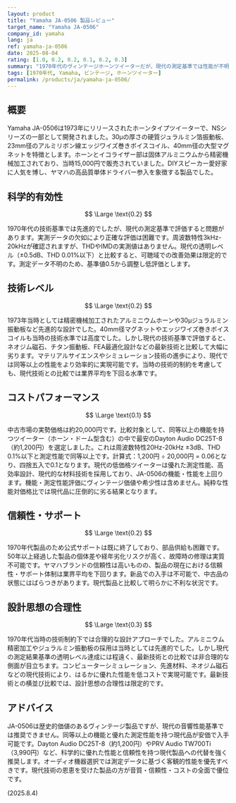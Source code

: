 ```yaml
---
layout: product
title: "Yamaha JA-0506 製品レビュー"
target_name: "Yamaha JA-0506"
company_id: yamaha
lang: ja
ref: yamaha-ja-0506
date: 2025-08-04
rating: [1.0, 0.2, 0.2, 0.1, 0.2, 0.3]
summary: "1970年代のヴィンテージホーンツイーターだが、現代の測定基準では性能が不明瞭で低評価。現代の低価格ツイーターに機能・性能で劣る。"
tags: [1970年代, Yamaha, ビンテージ, ホーンツイーター]
permalink: /products/ja/yamaha-ja-0506/
---
```

## 概要

Yamaha JA-0506は1973年にリリースされたホーンタイプツイーターで、NSシリーズの一部として開発されました。30μの厚さの硬質ジュラルミン箔振動板、23mm径のアルミリボン線エッジワイズ巻きボイスコイル、40mm径の大型マグネットを特徴とします。ホーンとイコライザー部は固体アルミニウムから精密機械加工されており、当時15,000円で販売されていました。DIYスピーカー愛好家に人気を博し、ヤマハの高品質単体ドライバー参入を象徴する製品でした。

## 科学的有効性

$$ \Large \text{0.2} $$

1970年代の技術基準では先進的でしたが、現代の測定基準で評価すると問題があります。実測データの欠如により正確な評価は困難です。周波数特性3kHz-20kHzが確認されますが、THDやIMDの実測値はありません。現代の透明レベル（±0.5dB、THD 0.01%以下）と比較すると、可聴域での改善効果は限定的です。測定データ不明のため、基準値0.5から調整し低評価とします。

## 技術レベル

$$ \Large \text{0.2} $$

1973年当時としては精密機械加工されたアルミニウムホーンや30μジュラルミン振動板など先進的な設計でした。40mm径マグネットやエッジワイズ巻きボイスコイルも当時の技術水準では高度でした。しかし現代の技術基準で評価すると、ネオジム磁石、チタン振動板、FEA最適化設計などの最新技術と比較して大幅に劣ります。マテリアルサイエンスやシミュレーション技術の進歩により、現代では同等以上の性能をより効率的に実現可能です。当時の技術的制約を考慮しても、現代技術との比較では業界平均を下回る水準です。

## コストパフォーマンス

$$ \Large \text{0.1} $$

中古市場の実勢価格は約20,000円です。比較対象として、同等以上の機能を持つツイーター（ホーン・ドーム型含む）の中で最安のDayton Audio DC25T-8（約1,200円）を選定しました。これは周波数特性20Hz-20kHz ±3dB、THD 0.1%以下と測定性能で同等以上です。計算式：1,200円 ÷ 20,000円 = 0.06となり、四捨五入で0.1となります。現代の低価格ツイーターは優れた測定性能、高効率設計、現代的な材料技術を採用しており、JA-0506の機能・性能を上回ります。機能・測定性能評価にヴィンテージ価値や希少性は含めません。純粋な性能対価格比では現代品に圧倒的に劣る結果となります。

## 信頼性・サポート

$$ \Large \text{0.2} $$

1970年代製品のため公式サポートは既に終了しており、部品供給も困難です。50年以上経過した製品の個体差や経年劣化リスクが高く、故障時の修理は実質不可能です。ヤマハブランドの信頼性は高いものの、製品の現在における信頼性・サポート体制は業界平均を下回ります。新品での入手は不可能で、中古品の状態にはばらつきがあります。現代製品と比較して明らかに不利な状況です。

## 設計思想の合理性

$$ \Large \text{0.3} $$

1970年代当時の技術制約下では合理的な設計アプローチでした。アルミニウム精密加工やジュラルミン振動板の採用は当時としては先進的でした。しかし現代の測定結果基準の透明レベル達成には程遠く、最新技術との比較では非合理的な側面が目立ちます。コンピューターシミュレーション、先進材料、ネオジム磁石などの現代技術により、はるかに優れた性能を低コストで実現可能です。最新技術との横並び比較では、設計思想の合理性は限定的です。

## アドバイス

JA-0506は歴史的価値のあるヴィンテージ製品ですが、現代の音響性能基準では推奨できません。同等以上の機能と優れた測定性能を持つ現代品が安価で入手可能です。Dayton Audio DC25T-8（約1,200円）やPRV Audio TW700Ti（3,990円）など、科学的に優れた性能と信頼性を持つ現代製品への代替を強く推奨します。オーディオ機器選択では測定データに基づく客観的性能を優先すべきです。現代技術の恩恵を受けた製品の方が音質・信頼性・コストの全面で優位です。

(2025.8.4)
